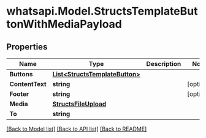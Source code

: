 
# whatsapi.Model.StructsTemplateButtonWithMediaPayload

## Properties

Name | Type | Description | Notes
------------ | ------------- | ------------- | -------------
**Buttons** | [**List&lt;StructsTemplateButton&gt;**](StructsTemplateButton.md) |  | 
**ContentText** | **string** |  | [optional] 
**Footer** | **string** |  | [optional] 
**Media** | [**StructsFileUpload**](StructsFileUpload.md) |  | 
**To** | **string** |  | 

[[Back to Model list]](../README.md#documentation-for-models)
[[Back to API list]](../README.md#documentation-for-api-endpoints)
[[Back to README]](../README.md)

